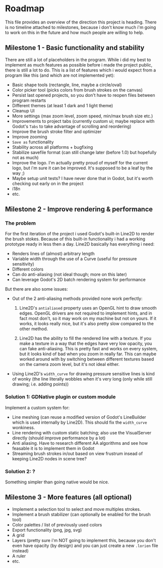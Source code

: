 # Roadmap

This file provides an overview of the direction this project is heading. There is no timeline attached to milestones, because i don't know much i'm going to work on this in the future and how much people are willing to help.

## Milestone 1 - Basic functionality and stability
There are still a lot of placeholders in the program. While i did my best to implement as much features as possible before i made the project public, there is still a lot to do. This is a list of features which i would expect from a program like this (and which are not implemented yet):

- Basic shape tools (rectangle, line, maybe a circle/oval)
- Color picker tool (picks colors from brush strokes on the canvas)
- Persist last opened projects, so you don't have to reopen files between program restarts
- Different themes (at least 1 dark and 1 light theme)
- Cleanup UI
- More settings (max zoom level, zoom speed, min/max brush size etc.)
- Improvements to project tabs (currently custom ui; maybe replace with Godot's `Tabs` to take advantage of scrolling and reordering)
- Improve the brush stroke filter and optimizer
- Improve zooming
- `Save as` functionality
- Stability across all platforms + bugfixing
- Stabilize savefile format (can still change later (before 1.0) but hopefully not as much)
- Improve the logo. I'm actually pretty proud of myself for the current logo, but i'm sure it can be improved. It's supposed to be a leaf by the way ;)
- Maybe setup unit tests? I have never done that in Godot, but it's worth checking out early on in the project
- i18n
- etc.

## Milestone 2 - Improve rendering & performance

### The problem 
For the first iteration of the project i used Godot's built-in Line2D to render the brush stokes. Because of this built-in functionality i had a working prototype ready in less then a day. Line2D basically has everything i need:

- Renders lines of (almost) arbitrary length
- Variable width through the use of a Curve (useful for pressure sensitivity)
- Different colors
- Can do anti-aliasing (not ideal though; more on this later)
- Can leverage Godot's 2D batch rendering system for performance

But there are also some issues:
- Out of the 2 anti-aliasing methods provided none work perfectly:
	1. Line2D's `antialiased` property uses an OpenGL hint to draw smooth edges. OpenGL drivers are not required to implement hints, and in fact most don't, so it may work on my machine but not on yours. If it works, it looks really nice, but it's also pretty slow compared to the other method.
	
	2. Line2D has the ability to fill the rendered line with a texture. If you make a texture in a way that the edges have very low opacity, you can fake anti-aliasing. This is pretty fast and works on every system, but it looks kind of bad when you zoom in really far. This can maybe worked around with by switching between different textures based on the camera zoom level, but it's not ideal either.

- Using Line2D's `width_curve` for drawing pressure sensitive lines is kind of wonky (the line literally wobbles when it's very long (only while still drawing; i.e. adding points))

### Solution 1: GDNative plugin or custom module
Implement a custom system for:   
- Line meshing (can reuse a modified version of Godot's LineBuilder which is used internally by Line2D). This should fix the `width_curve` wonkiness.
- Line rendering with custom static batching; also use the VisualServer directly (should improve performance by a lot)
- Anti aliasing. Have to research different AA algorithms and see how feasable it is to implement them in Godot 
- Streaming brush strokes in/out based on view frustrum insead of keeping Line2D nodes in scene tree?

### Solution 2: ?
Something simpler than going native would be nice.


## Milestone 3 - More features (all optional)
- Implement a selection tool to select and move multiples strokes. 
- Implement a brush stabilizer (can optionally be enabled for the brush tool)
- Color palettes / list of previously used colors
- Export functionality (png, jpg, svg)
- A grid
- Layers (pretty sure i'm NOT going to implement this, because you don't even have opacity (by design) and you can just create a new `.lorien` file instead)
- A ruler
- etc.